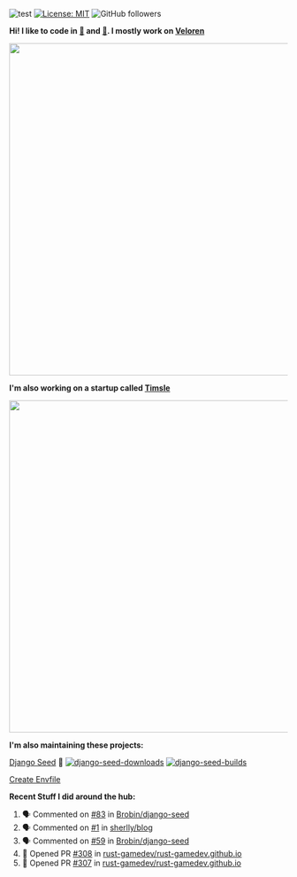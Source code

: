 ![test](https://hits.seeyoufarm.com/api/count/incr/badge.svg?url=https://github.com/AngelOnFira)
[![License: MIT](https://img.shields.io/badge/License-MIT-yellow.svg)](https://opensource.org/licenses/MIT)
![GitHub followers](https://img.shields.io/github/followers/angelonfira?style=social)

**Hi! I like to code in [:crab:](https://www.rust-lang.org/) and [:snake:](https://www.python.org/). I mostly work on [Veloren](https://veloren.net)**

<p align="center">
  <img width="600" src="https://media.discordapp.net/attachments/444005079410802699/730566298073038949/rsz_5f0656b6aa176.png">
</p>

**I'm also working on a startup called [Timsle](https://timsle.com)**

<p align="center">
  <img width="600" src="https://media.discordapp.net/attachments/444005079410802699/730566842674053130/rsz_5f0657242abb4.png">
</p>

**I'm also maintaining these projects:**

[Django Seed](https://github.com/Brobin/django-seed)
:seedling:
[![django-seed-downloads](https://pepy.tech/badge/django-seed)](https://pepy.tech/project/django-seed)
[![django-seed-builds](https://github.com/Brobin/django-seed/workflows/Test/badge.svg)](https://github.com/Brobin/django-seed)

[Create Envfile](https://github.com/SpicyPizza/create-envfile)

**Recent Stuff I did around the hub:**

<!--START_SECTION:activity-->
1. 🗣 Commented on [#83](https://github.com/Brobin/django-seed/issues/83) in [Brobin/django-seed](https://github.com/Brobin/django-seed)
2. 🗣 Commented on [#1](https://github.com/sherlly/blog/issues/1) in [sherlly/blog](https://github.com/sherlly/blog)
3. 🗣 Commented on [#59](https://github.com/Brobin/django-seed/issues/59) in [Brobin/django-seed](https://github.com/Brobin/django-seed)
4. 💪 Opened PR [#308](https://github.com/rust-gamedev/rust-gamedev.github.io/pull/308) in [rust-gamedev/rust-gamedev.github.io](https://github.com/rust-gamedev/rust-gamedev.github.io)
5. 💪 Opened PR [#307](https://github.com/rust-gamedev/rust-gamedev.github.io/pull/307) in [rust-gamedev/rust-gamedev.github.io](https://github.com/rust-gamedev/rust-gamedev.github.io)
<!--END_SECTION:activity-->
